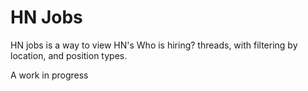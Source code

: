 # HN Jobs
HN jobs is a way to view HN's Who is hiring? threads, with filtering by location, and position types. 

A work in progress

